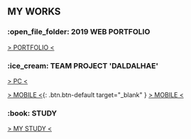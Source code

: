 <h2>MY WORKS</h2>
<h3>:open_file_folder: 2019 WEB PORTFOLIO</h3>
<a href="https://tex9681.github.io/2019portfolio/portfolio/">&gt; PORTFOLIO &lt;</a>
<h3>:ice_cream: TEAM PROJECT 'DALDALHAE'</h3>
<a href="https://tex9681.github.io/2019portfolio/DAL/DALDALHAE_PC/pc_index.html">&gt; PC &lt;</a>

[&gt; MOBILE &lt;](https://tex9681.github.io/2019portfolio/DAL/DALDALHAE_MB_edit/m_index.html){: .btn.btn-default target="_blank" }
<a href="https://tex9681.github.io/2019portfolio/DAL/DALDALHAE_MB_edit/m_index.html" target="_blank">&gt; MOBILE &lt;</a>
<h3>:book: STUDY</h3>
<a href="https://tex9681.github.io/nyam/html/">&gt; MY STUDY &lt;</a>
